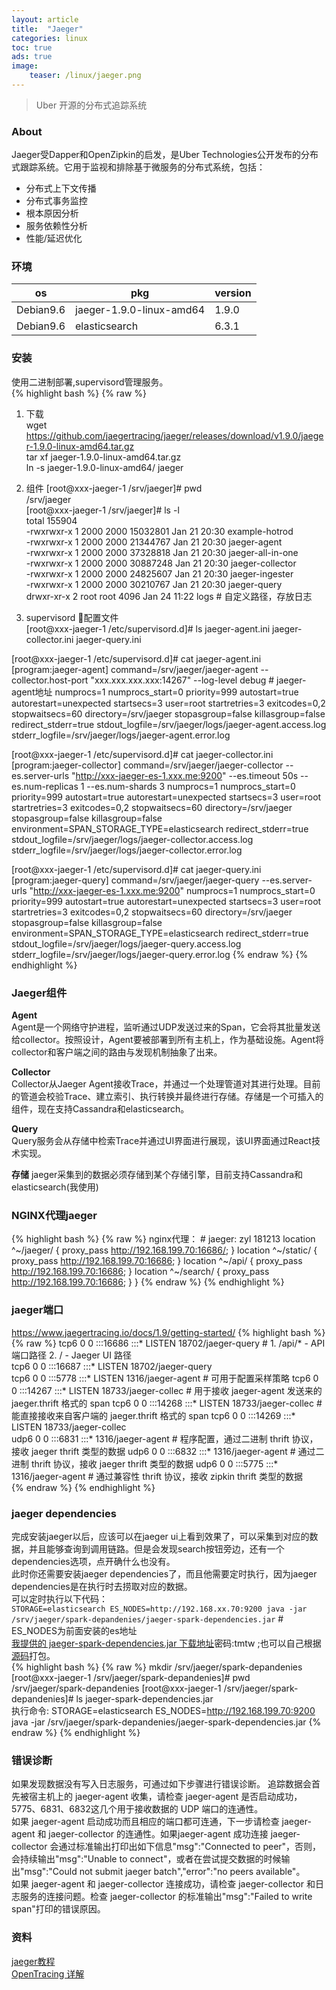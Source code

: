 ```yaml
---
layout: article
title:  "Jaeger"
categories: linux
toc: true
ads: true
image:
    teaser: /linux/jaeger.png
---
```


> Uber 开源的分布式追踪系统    

### About  
Jaeger受Dapper和OpenZipkin的启发，是Uber Technologies公开发布的分布式跟踪系统。它用于监视和排除基于微服务的分布式系统，包括：   
- 分布式上下文传播
- 分布式事务监控
- 根本原因分析
- 服务依赖性分析
- 性能/延迟优化

### 环境  

os|pkg|version 
-|-|-
Debian9.6 | jaeger-1.9.0-linux-amd64 | 1.9.0
Debian9.6 | elasticsearch | 6.3.1

### 安装  
使用二进制部署,supervisord管理服务。    
{% highlight bash %}
{% raw %}
1. 下载  
wget https://github.com/jaegertracing/jaeger/releases/download/v1.9.0/jaeger-1.9.0-linux-amd64.tar.gz  
tar xf jaeger-1.9.0-linux-amd64.tar.gz   
ln -s jaeger-1.9.0-linux-amd64/ jaeger   

2. 组件
[root@xxx-jaeger-1 /srv/jaeger]# pwd      
/srv/jaeger     
[root@xxx-jaeger-1 /srv/jaeger]# ls -l    
total 155904   
-rwxrwxr-x 1 2000 2000 15032801 Jan 21 20:30 example-hotrod     
-rwxrwxr-x 1 2000 2000 21344767 Jan 21 20:30 jaeger-agent    
-rwxrwxr-x 1 2000 2000 37328818 Jan 21 20:30 jaeger-all-in-one  
-rwxrwxr-x 1 2000 2000 30887248 Jan 21 20:30 jaeger-collector    
-rwxrwxr-x 1 2000 2000 24825607 Jan 21 20:30 jaeger-ingester    
-rwxrwxr-x 1 2000 2000 30210767 Jan 21 20:30 jaeger-query     
drwxr-xr-x 2 root root     4096 Jan 24 11:22 logs  # 自定义路径，存放日志       
  
3. supervisord 配置文件  
[root@xxx-jaeger-1 /etc/supervisord.d]# ls
jaeger-agent.ini  jaeger-collector.ini  jaeger-query.ini

[root@xxx-jaeger-1 /etc/supervisord.d]# cat jaeger-agent.ini
[program:jaeger-agent]
command=/srv/jaeger/jaeger-agent --collector.host-port "xxx.xxx.xxx.xxx:14267" --log-level debug   # jaeger-agent地址
numprocs=1
numprocs_start=0
priority=999
autostart=true
autorestart=unexpected
startsecs=3
user=root
startretries=3
exitcodes=0,2
stopwaitsecs=60
directory=/srv/jaeger
stopasgroup=false
killasgroup=false
redirect_stderr=true
stdout_logfile=/srv/jaeger/logs/jaeger-agent.access.log
stderr_logfile=/srv/jaeger/logs/jaeger-agent.error.log

[root@xxx-jaeger-1 /etc/supervisord.d]# cat jaeger-collector.ini
[program:jaeger-collector]
command=/srv/jaeger/jaeger-collector --es.server-urls "http://xxx-jaeger-es-1.xxx.me:9200" --es.timeout 50s --es.num-replicas 1 --es.num-shards 3
numprocs=1
numprocs_start=0
priority=999
autostart=true
autorestart=unexpected
startsecs=3
user=root
startretries=3
exitcodes=0,2
stopwaitsecs=60
directory=/srv/jaeger
stopasgroup=false
killasgroup=false
environment=SPAN_STORAGE_TYPE=elasticsearch
redirect_stderr=true
stdout_logfile=/srv/jaeger/logs/jaeger-collector.access.log
stderr_logfile=/srv/jaeger/logs/jaeger-collector.error.log


[root@xxx-jaeger-1 /etc/supervisord.d]# cat jaeger-query.ini
[program:jaeger-query]
command=/srv/jaeger/jaeger-query --es.server-urls "http://xxx-jaeger-es-1.xxx.me:9200"
numprocs=1
numprocs_start=0
priority=999
autostart=true
autorestart=unexpected
startsecs=3
user=root
startretries=3
exitcodes=0,2
stopwaitsecs=60
directory=/srv/jaeger
stopasgroup=false
killasgroup=false
environment=SPAN_STORAGE_TYPE=elasticsearch
redirect_stderr=true
stdout_logfile=/srv/jaeger/logs/jaeger-query.access.log
stderr_logfile=/srv/jaeger/logs/jaeger-query.error.log
{% endraw %}
{% endhighlight %}

### Jaeger组件
**Agent**    
Agent是一个网络守护进程，监听通过UDP发送过来的Span，它会将其批量发送给collector。按照设计，Agent要被部署到所有主机上，作为基础设施。Agent将collector和客户端之间的路由与发现机制抽象了出来。    

**Collector**  
Collector从Jaeger Agent接收Trace，并通过一个处理管道对其进行处理。目前的管道会校验Trace、建立索引、执行转换并最终进行存储。存储是一个可插入的组件，现在支持Cassandra和elasticsearch。  

**Query**  
Query服务会从存储中检索Trace并通过UI界面进行展现，该UI界面通过React技术实现。  

**存储**
jaeger采集到的数据必须存储到某个存储引擎，目前支持Cassandra和elasticsearch(我使用)

### NGINX代理jaeger
{% highlight bash %}
{% raw %}
nginx代理：
    # jaeger: zyl 181213
    location ^~/jaeger/ {
        proxy_pass  http://192.168.199.70:16686/;
    }
    location ^~/static/ {
        proxy_pass  http://192.168.199.70:16686;
    }
    location ^~/api/ {
        proxy_pass  http://192.168.199.70:16686;
    }
    location ^~/search/ {
        proxy_pass  http://192.168.199.70:16686;
    }
}
{% endraw %}
{% endhighlight %}  

###  jaeger端口  
https://www.jaegertracing.io/docs/1.9/getting-started/
{% highlight bash %}
{% raw %}
tcp6       0      0 :::16686                :::*                    LISTEN      18702/jaeger-query  # 1. /api/* - API 端口路径 2. / - Jaeger UI 路径   
tcp6       0      0 :::16687                :::*                    LISTEN      18702/jaeger-query   
tcp6       0      0 :::5778                 :::*                    LISTEN      1316/jaeger-agent   # 可用于配置采样策略
tcp6       0      0 :::14267                :::*                    LISTEN      18733/jaeger-collec # 用于接收 jaeger-agent 发送来的 jaeger.thrift 格式的 span 
tcp6       0      0 :::14268                :::*                    LISTEN      18733/jaeger-collec # 能直接接收来自客户端的 jaeger.thrift 格式的 span
tcp6       0      0 :::14269                :::*                    LISTEN      18733/jaeger-collec    
udp6       0      0 :::6831                 :::*                                1316/jaeger-agent   # 程序配置，通过二进制 thrift 协议，接收 jaeger thrift 类型的数据
udp6       0      0 :::6832                 :::*                                1316/jaeger-agent   # 通过二进制 thrift 协议，接收 jaeger thrift 类型的数据
udp6       0      0 :::5775                 :::*                                1316/jaeger-agent   # 通过兼容性 thrift 协议，接收 zipkin thrift 类型的数据   
{% endraw %}
{% endhighlight %}  

###  jaeger dependencies
完成安装jaeger以后，应该可以在jaeger ui上看到效果了，可以采集到对应的数据，并且能够查询到调用链路。但是会发现search按钮旁边，还有一个dependencies选项，点开确什么也没有。    
此时你还需要安装jaeger dependencies了，而且他需要定时执行，因为jaeger dependencies是在执行时去捞取对应的数据。    
可以定时执行以下代码：   
`STORAGE=elasticsearch ES_NODES=http://192.168.xx.70:9200 java -jar /srv/jaeger/spark-depandenies/jaeger-spark-dependencies.jar`  # ES_NODES为前面安装的es地址   
[我提供的 jaeger-spark-dependencies.jar 下载地址](https://pan.baidu.com/s/1cQc09_NSK0s4O317mXJzpw)密码:tmtw ;也可以自己根据[源码](https://github.com/jaegertracing/spark-dependencies)打包。   
{% highlight bash %}
{% raw %}
mkdir /srv/jaeger/spark-depandenies
[root@xxx-jaeger-1 /srv/jaeger/spark-depandenies]# pwd
/srv/jaeger/spark-depandenies
[root@xxx-jaeger-1 /srv/jaeger/spark-depandenies]# ls
jaeger-spark-dependencies.jar  
执行命令:
STORAGE=elasticsearch ES_NODES=http://192.168.199.70:9200 java -jar /srv/jaeger/spark-depandenies/jaeger-spark-dependencies.jar
{% endraw %}
{% endhighlight %} 

### 错误诊断
如果发现数据没有写入日志服务，可通过如下步骤进行错误诊断。
追踪数据会首先被宿主机上的 jaeger-agent 收集，请检查 jaeger-agent 是否启动成功，5775、6831、6832这几个用于接收数据的 UDP 端口的连通性。     
如果 jaeger-agent 启动成功而且相应的端口都可连通，下一步请检查 jaeger-agent 和 jaeger-collector 的连通性。如果jaeger-agent 成功连接   jaeger-collector 会通过标准输出打印出如下信息"msg":"Connected to peer"，否则，会持续输出"msg":"Unable to connect"，或者在尝试提交数据的时候输出"msg":"Could not submit jaeger batch","error":"no peers available"。     
如果 jaeger-agent 和 jaeger-collector 连接成功，请检查 jaeger-collector 和日志服务的连接问题。检查 jaeger-collector 的标准输出"msg":"Failed to write span"打印的错误原因。

### 资料
[jaeger教程](https://pjw.io/articles/2018/05/18/jaeger-tutorial/)    
[OpenTracing 详解](https://pjw.io/articles/2018/05/08/opentracing-explanations/)





